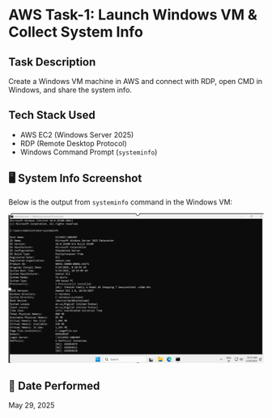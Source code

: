 
# AWS Task-1: Launch Windows VM & Collect System Info

##  Task Description
Create a Windows VM machine in AWS and connect with RDP, open CMD in Windows, and share the system info.

##  Tech Stack Used
- AWS EC2 (Windows Server 2025)
- RDP (Remote Desktop Protocol)
- Windows Command Prompt (`systeminfo`)

## 🖥 System Info Screenshot
Below is the output from `systeminfo` command in the Windows VM:

![System Info](./AWS_VM_Task1.png)

## 📅 Date Performed
May 29, 2025



















